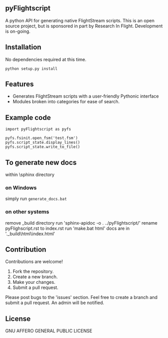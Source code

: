 ## pyFlightscript

A python API for generating native FlightStream scripts.
This is an open source project, but is sponsored in part by Research In Flight. Development is on-going.

## Installation

No dependencies required at this time.

`python setup.py install`

## Features

- Generates FlightStream scripts with a user-friendly Pythonic interface
- Modules broken into categories for ease of search.

## Example code

```
import pyFlightscript as pyfs

pyfs.fsinit.open_fsm('test.fsm')
pyfs.script_state.display_lines()
pyfs.script_state.write_to_file()
```

## To generate new docs

within \sphinx directory

### on Windows

simply run `generate_docs.bat`

### on other systems

remove \_build directory
run 'sphinx-apidoc -o . ../pyFlightscript/'
rename pyFlighscript.rst to index.rst
run 'make.bat html'
docs are in '.\_build\html\index.html'

## Contribution

Contributions are welcome!

1. Fork the repository.
2. Create a new branch.
3. Make your changes.
4. Submit a pull request.

Please post bugs to the 'issues' section. Feel free to create a branch and submit a pull request. An admin will be notified.

## License

GNU AFFERO GENERAL PUBLIC LICENSE
